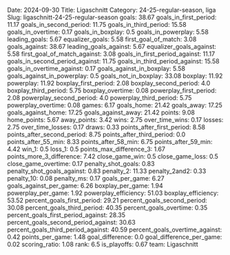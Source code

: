 Date: 2024-09-30
Title: Ligaschnitt
Category: 24-25-regular-season, liga
Slug: ligaschnitt-24-25-regular-season
goals: 38.67
goals_in_first_period: 11.17
goals_in_second_period: 11.75
goals_in_third_period: 15.58
goals_in_overtime: 0.17
goals_in_boxplay: 0.5
goals_in_powerplay: 5.58
leading_goals: 5.67
equalizer_goals: 5.58
first_goal_of_match: 3.08
goals_against: 38.67
leading_goals_against: 5.67
equalizer_goals_against: 5.58
first_goal_of_match_against: 3.08
goals_in_first_period_against: 11.17
goals_in_second_period_against: 11.75
goals_in_third_period_against: 15.58
goals_in_overtime_against: 0.17
goals_against_in_boxplay: 5.58
goals_against_in_powerplay: 0.5
goals_not_in_boxplay: 33.08
boxplay: 11.92
powerplay: 11.92
boxplay_first_period: 2.08
boxplay_second_period: 4.0
boxplay_third_period: 5.75
boxplay_overtime: 0.08
powerplay_first_period: 2.08
powerplay_second_period: 4.0
powerplay_third_period: 5.75
powerplay_overtime: 0.08
games: 6.17
goals_home: 21.42
goals_away: 17.25
goals_against_home: 17.25
goals_against_away: 21.42
points: 9.08
home_points: 5.67
away_points: 3.42
wins: 2.75
over_time_wins: 0.17
losses: 2.75
over_time_losses: 0.17
draws: 0.33
points_after_first_period: 8.58
points_after_second_period: 8.75
points_after_third_period: 0.0
points_after_55_min: 8.33
points_after_58_min: 6.75
points_after_59_min: 4.42
win_1: 0.5
loss_1: 0.5
points_max_difference_3: 1.67
points_more_3_difference: 7.42
close_game_win: 0.5
close_game_loss: 0.5
close_game_overtime: 0.17
penalty_shot_goals: 0.83
penalty_shot_goals_against: 0.83
penalty_2: 11.33
penalty_2and2: 0.33
penalty_10: 0.08
penalty_ms: 0.17
goals_per_game: 6.27
goals_against_per_game: 6.26
boxplay_per_game: 1.94
powerplay_per_game: 1.92
powerplay_efficiency: 51.03
boxplay_efficiency: 53.52
percent_goals_first_period: 29.21
percent_goals_second_period: 30.08
percent_goals_third_period: 40.35
percent_goals_overtime: 0.35
percent_goals_first_period_against: 28.35
percent_goals_second_period_against: 30.63
percent_goals_third_period_against: 40.59
percent_goals_overtime_against: 0.42
points_per_game: 1.48
goal_difference: 0.0
goal_difference_per_game: 0.02
scoring_ratio: 1.08
rank: 6.5
is_playoffs: 0.67
team: Ligaschnitt
